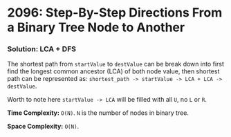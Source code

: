 # 2096: Step-By-Step Directions From a Binary Tree Node to Another

### Solution: LCA + DFS
The shortest path from `startValue` to `destValue` can be break down into first find the longest common ancestor (LCA) of both node value, then shortest path can be represented as:
`shortest_path -> startValue -> LCA + LCA -> destValue`.

Worth to note here `startValue -> LCA` will be filled with all `U`, no `L` or `R`.

**Time Complexity:** `O(N)`. `N` is the number of nodes in binary tree.

**Space Complexity:** `O(N)`.
